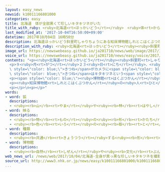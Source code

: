 ```yaml
---
layout: easy_news
newsid: k10011166801000
categories: easy
title: 北海道　体が全部黒くて珍しいキタキツネがいた
title_with_ruby: <ruby>北海道<rt>ほっかいどう</rt></ruby>　<ruby>体<rt>からだ</rt></ruby>が<ruby>全部<rt>ぜんぶ</rt></ruby><ruby>黒<rt>くろ</rt></ruby>くて<ruby>珍<rt>めずら</rt></ruby>しいキタキツネがいた
last_modified_at: '2017-10-04T16:50:00+09:00'
datetime: 2017年10月04日 16時50分
description: 北海道ほっかいどう斜里町しゃりちょうにある知床博物館しれとこはくぶつかんは、山やまにいる動物どうぶつを調しらべるためにカメラを置おいています。
description_with_ruby: <ruby>北海道<rt>ほっかいどう</rt></ruby><ruby>斜里町<rt>しゃりちょう</rt></ruby>にある<ruby>知床博物館<rt>しれとこはくぶつかん</rt></ruby>は、<ruby>山<rt>やま</rt></ruby>にいる<ruby>動物<rt>どうぶつ</rt></ruby>を<ruby>調<rt>しら</rt></ruby>べるためにカメラを<ruby>置<rt>お</rt></ruby>いています。
image_url: https://newswebeasy.github.io/ja201710/news/web/image/2017/10/04/k10011166801000.jpg
voice_url: https://newswebeasy.github.io/ja201710/news/easy/voice/2017/10/04/k10011166801000.mp3
contents: "<p><ruby>北海道<rt>ほっかいどう</rt></ruby><ruby>斜里町<rt>しゃりちょう</rt></ruby>にある<ruby>知床博物館<rt>しれとこはくぶつかん</rt></ruby>は、<ruby>山<rt>やま</rt></ruby>にいる<ruby>動物<rt>どうぶつ</rt></ruby>を<ruby>調<rt>しら</rt></ruby>べるためにカメラを<ruby>置<rt>お</rt></ruby>いています。</p>\n\
  <p>９<ruby>月<rt>がつ</rt></ruby>２３<ruby>日<rt>にち</rt></ruby>、<ruby>大<rt>おお</rt></ruby>きさが１ｍぐらいで、<ruby>体<rt>からだ</rt></ruby>が<ruby>黒<rt>くろ</rt></ruby>い<span\
  \ style=\"color: blue;\">きつね</span>がカメラに<span style=\"color: blue;\"><ruby>映<rt>うつ</rt></ruby>っ</span>ていました。この<span\
  \ style=\"color: blue;\">きつね</span>はキタキツネという<span style=\"color: blue;\"><ruby>種類<rt>しゅるい</rt></ruby></span>です。</p>\n\
  <p><span style=\"color: blue;\"><ruby>博物館<rt>はくぶつかん</rt></ruby></span>は、<ruby>北海道<rt>ほっかいどう</rt></ruby>には<ruby>背中<rt>せなか</rt></ruby>などが<ruby>黒<rt>くろ</rt></ruby>いキタキツネはいますが、<ruby>体<rt>からだ</rt></ruby>が<ruby>全部<rt>ぜんぶ</rt></ruby><ruby>黒<rt>くろ</rt></ruby>いキタキツネは<ruby>珍<rt>めずら</rt></ruby>しいと<ruby>言<rt>い</rt></ruby>っています。</p>\n\
  <p><ruby>知床博物館<rt>しれとこはくぶつかん</rt></ruby>の<ruby>人<rt>ひと</rt></ruby>は「１０<ruby>年<rt>ねん</rt></ruby><ruby>働<rt>はたら</rt></ruby>いていますが、<ruby>黒<rt>くろ</rt></ruby>いキタキツネを<ruby>初<rt>はじ</rt></ruby>めて<ruby>見<rt>み</rt></ruby>ました」と<ruby>話<rt>はな</rt></ruby>していました。</p>\n\
  <p></p>\n<p></p>"
words:
- word: 狐
  descriptions:
  - <ruby><rb>山</rb><rt>やま</rt></ruby>や<ruby><rb>林</rb><rt>はやし</rt></ruby>にすむ、<ruby><rb>犬</rb><rt>いぬ</rt></ruby>に<ruby><rb>似</rb><rt>に</rt></ruby>た<ruby><rb>動物</rb><rt>どうぶつ</rt></ruby>。<ruby><rb>毛</rb><rt>け</rt></ruby>が<ruby><rb>茶色</rb><rt>ちゃいろ</rt></ruby>で、<ruby><rb>口</rb><rt>くち</rt></ruby>がつき<ruby><rb>出</rb><rt>で</rt></ruby>ていて、<ruby><rb>尾</rb><rt>お</rt></ruby>が<ruby><rb>太</rb><rt>ふと</rt></ruby>く<ruby><rb>長</rb><rt>なが</rt></ruby>い。<ruby><rb>昔</rb><rt>むかし</rt></ruby>から、おいなりさんのお<ruby><rb>使</rb><rt>つか</rt></ruby>いとか、<ruby><rb>人</rb><rt>ひと</rt></ruby>をだますとかいわれてきた。
- word: 映る
  descriptions:
  - <ruby><rb>物</rb><rt>もの</rt></ruby>の<ruby><rb>形</rb><rt>かたち</rt></ruby>やかげなどが、ほかの<ruby><rb>物</rb><rt>もの</rt></ruby>の<ruby><rb>表面</rb><rt>ひょうめん</rt></ruby>に<ruby><rb>現</rb><rt>あらわ</rt></ruby>れる。
  - <ruby><rb>色</rb><rt>いろ</rt></ruby>の<ruby><rb>取</rb><rt>と</rt></ruby>り<ruby><rb>合</rb><rt>あ</rt></ruby>わせがよい。
- word: 種類
  descriptions:
  - <ruby><rb>共通</rb><rt>きょうつう</rt></ruby>する<ruby><rb>形</rb><rt>かたち</rt></ruby>や<ruby><rb>性質</rb><rt>せいしつ</rt></ruby>によって<ruby><rb>分</rb><rt>わ</rt></ruby>けたもの。
- word: 博物館
  descriptions:
  - <ruby><rb>自然</rb><rt>しぜん</rt></ruby>や<ruby><rb>文化</rb><rt>ぶんか</rt></ruby>、<ruby><rb>歴史</rb><rt>れきし</rt></ruby>などについての<ruby><rb>資料</rb><rt>しりょう</rt></ruby>を<ruby><rb>集</rb><rt>あつ</rt></ruby>めて、<ruby><rb>人々</rb><rt>ひとびと</rt></ruby>に<ruby><rb>見</rb><rt>み</rt></ruby>せる<ruby><rb>施設</rb><rt>しせつ</rt></ruby>。
web_news_url: /news/web/2017/10/04/北海道-全身が真っ黒な珍しいキタキツネを撮影/
source_url: http://www3.nhk.or.jp/news/easy/k10011166801000/k10011166801000.html
...
```

